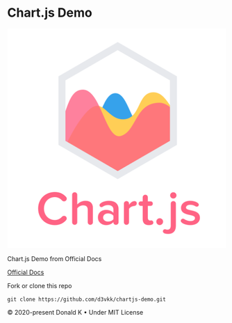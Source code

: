 # Chart.js Demo

![Chart.js Logo](https://github.com/d3vkk/chartjs-demo/blob/master/chartjs-logo.svg)

Chart.js Demo from Official Docs

[Official Docs](https://www.chartjs.org/docs/latest/)

Fork or clone this repo
```
git clone https://github.com/d3vkk/chartjs-demo.git
```

© 2020-present Donald K • Under MIT License
